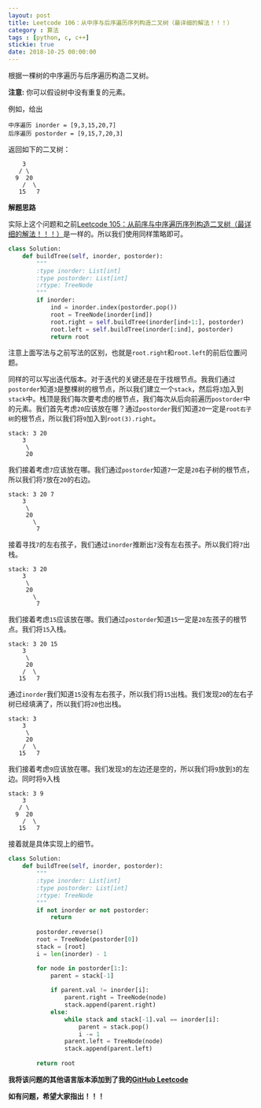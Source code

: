 ```yaml
---
layout: post
title: Leetcode 106：从中序与后序遍历序列构造二叉树（最详细的解法！！！）
category : 算法
tags : [python, c, c++]
stickie: true
date: 2018-10-25 00:00:00
---
```


根据一棵树的中序遍历与后序遍历构造二叉树。

**注意:**
你可以假设树中没有重复的元素。

例如，给出

```
中序遍历 inorder = [9,3,15,20,7]
后序遍历 postorder = [9,15,7,20,3]
```

返回如下的二叉树：

```
    3
   / \
  9  20
    /  \
   15   7
```

**解题思路**

实际上这个问题和之前[Leetcode 105：从前序与中序遍历序列构造二叉树（最详细的解法！！！）](https://blog.csdn.net/qq_17550379/article/details/83343535)是一样的。所以我们使用同样策略即可。

```python
class Solution:
    def buildTree(self, inorder, postorder):
        """
        :type inorder: List[int]
        :type postorder: List[int]
        :rtype: TreeNode
        """
        if inorder:
            ind = inorder.index(postorder.pop())
            root = TreeNode(inorder[ind])
            root.right = self.buildTree(inorder[ind+1:], postorder)
            root.left = self.buildTree(inorder[:ind], postorder)           
            return root
```

注意上面写法与之前写法的区别，也就是`root.right`和`root.left`的前后位置问题。

同样的可以写出迭代版本。对于迭代的关键还是在于找根节点。我我们通过`postorder`知道`3`是整棵树的根节点，所以我们建立一个`stack`，然后将`3`加入到`stack`中。栈顶是我们每次要考虑的根节点，我们每次从后向前遍历`postorder`中的元素。我们首先考虑`20`应该放在哪？通过`postorder`我们知道`20`一定是`root右子树`的根节点，所以我们将`9`加入到`root(3).right`。

```
stack: 3 20
    3
     \
     20
```

我们接着考虑`7`应该放在哪。我们通过`postorder`知道`7`一定是`20`右子树的根节点，所以我们将`7`放在`20`的右边。

```
stack: 3 20 7
    3
     \
     20
       \
        7
```

接着寻找`7`的左右孩子，我们通过`inorder`推断出`7`没有左右孩子。所以我们将`7`出栈。

```
stack: 3 20
    3
     \
     20
       \
        7
```

我们接着考虑`15`应该放在哪。我们通过`postorder`知道`15`一定是`20`左孩子的根节点。我们将`15`入栈。

```
stack: 3 20 15 
    3
     \
     20
    /  \
   15   7
```

通过`inorder`我们知道`15`没有左右孩子，所以我们将`15`出栈。我们发现`20`的左右子树已经填满了，所以我们将`20`也出栈。

```
stack: 3
    3
     \
     20
    /  \
   15   7
```

我们接着考虑`9`应该放在哪。我们发现`3`的左边还是空的，所以我们将`9`放到`3`的左边。同时将`9`入栈

```
stack: 3 9
    3
   / \
  9  20
    /  \
   15   7
```

接着就是具体实现上的细节。

```python
class Solution:
    def buildTree(self, inorder, postorder):
        """
        :type inorder: List[int]
        :type postorder: List[int]
        :rtype: TreeNode
        """
        if not inorder or not postorder:
            return 
        
        postorder.reverse()
        root = TreeNode(postorder[0])
        stack = [root]
        i = len(inorder) - 1

        for node in postorder[1:]:
            parent = stack[-1]
            
            if parent.val != inorder[i]:
                parent.right = TreeNode(node)
                stack.append(parent.right)     
            else:
                while stack and stack[-1].val == inorder[i]:
                    parent = stack.pop()
                    i -= 1
                parent.left = TreeNode(node)
                stack.append(parent.left)
                
        return root
```

**我将该问题的其他语言版本添加到了我的[GitHub Leetcode](https://github.com/luliyucoordinate/Leetcode)**

**如有问题，希望大家指出！！！**